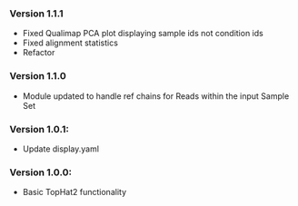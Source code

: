### Version 1.1.1
- Fixed Qualimap PCA plot displaying sample ids not condition ids
- Fixed alignment statistics
- Refactor

### Version 1.1.0
- Module updated to handle ref chains for Reads within the input Sample Set

### Version 1.0.1:
- Update display.yaml

### Version 1.0.0:
- Basic TopHat2 functionality

